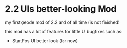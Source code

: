# 2.2 UIs better-looking Mod

my first geode mod of 2.2 and of all time (is not finished)

this mod has a lot of features for little UI bugfixes such as:
- StartPos UI better look (for now)